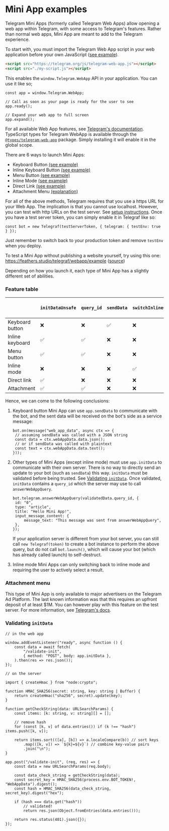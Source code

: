 # Mini App examples

Telegram Mini Apps (formerly called Telegram Web Apps) allow opening a web app within Telegram, with some access to Telegram's features. Rather than normal web apps, Mini App are meant to add to the Telegram experience.

To start with, you must import the Telegram Web App script in your web application before your own JavaScript ([see example](./serve/public/index.html#L33)).

```HTML
<script src="https://telegram.org/js/telegram-web-app.js"></script>
<script src="./my-script.js"></script>
```

This enables the `window.Telegram.WebApp` API in your application. You can use it like so;

```TS
const app = window.Telegram.WebApp;

// Call as soon as your page is ready for the user to see
app.ready();

// Expand your web app to full screen
app.expand();
```

For all available Web App features, see [Telegram's documentation](https://core.telegram.org/bots/webapps#initializing-mini-apps). TypeScript types for Telegram WebApp is available through the [`@types/telegram-web-app`](https://www.npmjs.com/package/@types/telegram-web-app) package. Simply installing it will enable it in the global scope.

There are 6 ways to launch Mini Apps:

- Keyboard Button [(see example)](./keyboard-button-mini-app.ts)
- Inline Keyboard Button [(see example)](./inline-keyboard-button-mini-app.ts)
- Menu Button [(see example)](./menu-button-mini-app.ts)
- Inline Mode [(see example)](./inline-mode-mini-app.ts)
- Direct Link [(see example)](./direct-link-mini-app.ts)
- Attachment Menu [(explanation)](#attachment-menu)

For all of the above methods, Telegram requires that you use a https URL for your Web App. The implication is that you cannot use localhost. However, you can test with http URLs on the test server. See [setup instructions](https://core.telegram.org/bots/webapps#testing-mini-apps). Once you have a test server token, you can simply enable it in Telegraf like so:

```TS
const bot = new Telegraf(testServerToken, { telegram: { testEnv: true } });
```

Just remember to switch back to your production token and remove `testEnv` when you deploy.

To test a Mini App without publishing a website yourself, try using this one: https://feathers.studio/telegraf/webapp/example ([source](./serve/public))

Depending on how you launch it, each type of Mini App has a slightly different set of abilities.

### Feature table

|                 | `initDataUnsafe` | `query_id` | `sendData` | `switchInlineQuery` | `chat_instance`, `chat_type`, `start_param` | `chat` |
| --------------- | ---------------- | ---------- | ---------- | ------------------- | ------------------------------------------- | ------ |
| Keyboard button | ❌               | ❌         | ✅         | ❌                  | ❌                                          | ❌     |
| Inline keyboard | ✅               | ✅         | ❌         | ❌                  | ❌                                          | ❌     |
| Menu button     | ✅               | ✅         | ❌         | ❌                  | ❌                                          | ❌     |
| Inline mode     | ❌               | ❌         | ❌         | ✅                  | ❌                                          | ❌     |
| Direct link     | ✅               | ❌         | ❌         | ❌                  | ✅                                          | ❌     |
| Attachment      | ✅               | ✅         | ❌         | ❌                  | ❌                                          | ✅     |

Hence, we can come to the following conclusions:

1. Keyboard button Mini App can use `app.sendData` to communicate with the bot, and the sent data will be received on the bot's side as a service message:

   ```TS
   bot.on(message("web_app_data", async ctx => {
   	// assuming sendData was called with a JSON string
   	const data = ctx.webAppData.data.json();
   	// or if sendData was called with plaintext
   	const text = ctx.webAppData.data.text();
   }));
   ```

2. Other types of Mini Apps (except inline mode) must use `app.initData` to communicate with their own server. There is no way to directly send an update to your bot (such as `sendData`) this way. `initData` must be validated before being trusted. See [Validating `initData`](#validating-initdata). Once validated, `initData` contains a `query_id` which the server may use to call `answerWebAppQuery`.

   ```TS
   bot.telegram.answerWebAppQuery(validatedData.query_id, {
   	id: "0",
   	type: "article",
   	title: "Hello Mini App!",
   	input_message_content: {
   		message_text: "This message was sent from answerWebAppQuery",
   	},
   });
   ```

   If your application server is different from your bot server, you can still call `new Telegraf(token)` to create a bot instance to perform the above query, but do not call `bot.launch()`, which will cause your bot (which has already called launch) to self-destruct.

3. Inline mode Mini Apps can only switching back to inline mode and requiring the user to actively select a result.

### Attachment menu

This type of Mini App is only available to major advertisers on the Telegram Ad Platform. The last known information was that this requires an upfront deposit of at least $1M. You can however play with this feature on the test server. For more information, see [Telegram's docs](https://core.telegram.org/bots/webapps#launching-mini-apps-from-the-attachment-menu).

### Validating `initData`

```TS
// in the web app

window.addEventListener("ready", async function () {
	const data = await fetch(
		"/validate-init",
		{ method: "POST", body: app.initData },
	).then(res => res.json());
});
```

```TS
// on the server

import { createHmac } from "node:crypto";

function HMAC_SHA256(secret: string, key: string | Buffer) {
	return createHmac("sha256", secret).update(key);
}

function getCheckString(data: URLSearchParams) {
	const items: [k: string, v: string][] = [];

	// remove hash
	for (const [k, v] of data.entries()) if (k !== "hash") items.push([k, v]);

	return items.sort(([a], [b]) => a.localeCompare(b)) // sort keys
		.map(([k, v]) => `${k}=${v}`) // combine key-value pairs
		.join("\n");
}

app.post("/validate-init", (req, res) => {
	const data = new URLSearchParams(req.body);

	const data_check_string = getCheckString(data);
	const secret_key = HMAC_SHA256(process.env.BOT_TOKEN!, "WebAppData").digest();
	const hash = HMAC_SHA256(data_check_string, secret_key).digest("hex");

	if (hash === data.get("hash"))
		// validated!
		return res.json(Object.fromEntries(data.entries()));

	return res.status(401).json({});
});
```
